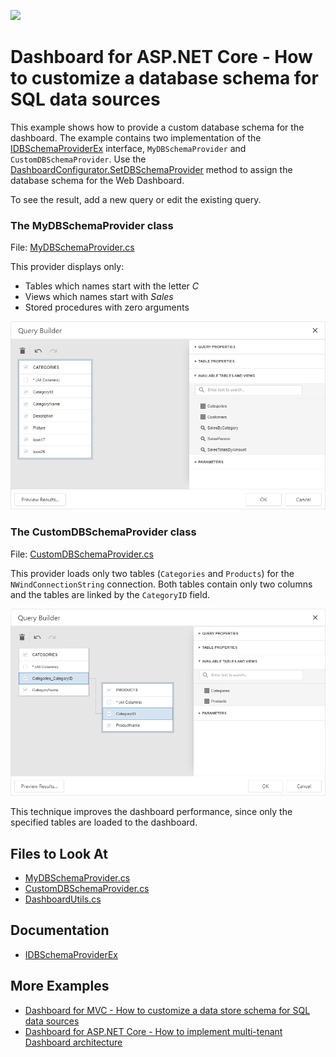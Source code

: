 <!-- default badges list -->
[![](https://img.shields.io/badge/📖_How_to_use_DevExpress_Examples-e9f6fc?style=flat-square)](https://docs.devexpress.com/GeneralInformation/403183)
<!-- default badges end -->
# Dashboard for ASP.NET Core - How to customize a database schema for SQL data sources

This example shows how to provide a custom database schema for the dashboard. The example contains two implementation of the [IDBSchemaProviderEx](https://docs.devexpress.com/CoreLibraries/DevExpress.DataAccess.Sql.IDBSchemaProviderEx) interface, `MyDBSchemaProvider` and `CustomDBSchemaProvider`. Use the [DashboardConfigurator.SetDBSchemaProvider](https://docs.devexpress.com/Dashboard/DevExpress.DashboardWeb.DashboardConfigurator.SetDBSchemaProvider(DevExpress.DataAccess.Sql.IDBSchemaProviderEx)) method to assign the database schema for the Web Dashboard.

To see the result, add a new query or edit the existing query.

### The MyDBSchemaProvider class

File: [MyDBSchemaProvider.cs](./CS/WebDashboardAspNetCore/MyDBSchemaProvider.cs)

This provider displays only:

- Tables which names start with the letter *C*
- Views which names start with *Sales*
- Stored procedures with zero arguments

![](images/custom_dbschema_views.png)

### The CustomDBSchemaProvider class

File: [CustomDBSchemaProvider.cs](./CS/WebDashboardAspNetCore/CustomDBSchemaProvider.cs)

This provider loads only two tables (`Categories` and `Products`) for the `NWindConnectionString` connection. Both tables contain only two columns and the tables are linked by the `CategoryID` field.

![](images/custom_dbschema_tables.png)

This technique improves the dashboard performance, since only the specified tables are loaded to the dashboard.

## Files to Look At

* [MyDBSchemaProvider.cs](./CS/WebDashboardAspNetCore/MyDBSchemaProvider.cs)
* [CustomDBSchemaProvider.cs](./CS/WebDashboardAspNetCore/CustomDBSchemaProvider.cs)
* [DashboardUtils.cs](/CS/WebDashboardAspNetCore/Code/DashboardUtils.cs#L19)

## Documentation

* [IDBSchemaProviderEx](https://docs.devexpress.com/CoreLibraries/DevExpress.DataAccess.Sql.IDBSchemaProviderEx)

## More Examples

* [Dashboard for MVC - How to customize a data store schema for SQL data sources](https://github.com/DevExpress-Examples/aspnet-mvc-dashboard-how-to-customize-a-data-store-schema-for-sql-data-sources-t584271)
* [Dashboard for ASP.NET Core - How to implement multi-tenant Dashboard architecture](https://github.com/DevExpress-Examples/DashboardUserBasedAspNetCore#data-source-schema)
